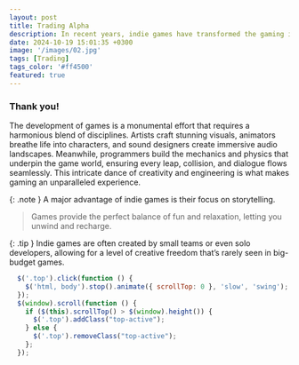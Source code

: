 ```yaml
---
layout: post
title: Trading Alpha
description: In recent years, indie games have transformed the gaming industry, offering unique experiences that often surpass mainstream titles in creativity and innovation.
date: 2024-10-19 15:01:35 +0300
image: '/images/02.jpg'
tags: [Trading]
tags_color: '#ff4500'
featured: true
---
```


### Thank you!  

The development of games is a monumental effort that requires a harmonious blend of disciplines. Artists craft stunning visuals, animators breathe life into characters, and sound designers create immersive audio landscapes. Meanwhile, programmers build the mechanics and physics that underpin the game world, ensuring every leap, collision, and dialogue flows seamlessly. This intricate dance of creativity and engineering is what makes gaming an unparalleled experience.

{: .note }
A major advantage of indie games is their focus on storytelling.

> Games provide the perfect balance of fun and relaxation, letting you unwind and recharge.

{: .tip }
Indie games are often created by small teams or even solo developers, allowing for a level of creative freedom that’s rarely seen in big-budget games.

```js
  $('.top').click(function () {
    $('html, body').stop().animate({ scrollTop: 0 }, 'slow', 'swing');
  });
  $(window).scroll(function () {
    if ($(this).scrollTop() > $(window).height()) {
      $('.top').addClass("top-active");
    } else {
      $('.top').removeClass("top-active");
    };
  });
```

